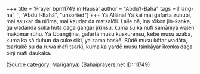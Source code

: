+++
title = 'Prayer bpn11749 in Hausa'
author = "Abdu'l-Bahá"
tags = ['lang-ha', '', "Abdu'l-Bahá", "unsorted"]
+++
Yā Allāna! Yā kai mai gafarta zunubi, mai saukar da ni’ima, mai kaudar da matsalōli. Lalle nē, ina rōƙon jin-ƙanka, ga waɗanda suka huta daga gangar jikinsu, kuma su ka nufi samāniya wajen makōmar rūhu.
Yā Ubangijina, gāfartā musu kuskurensu, kēɓē musu azāba, kuma ka sā duhun da suke ciki, ya zama haskē. Būɗē musu ƙōfar wadāta, tsarkakē su da ruwa mafi tsarki, kuma ka yardē musu tsinkāyar īkonka daga birji mafi ɗaukaka.

(Source category: Mariganya)
(Bahaiprayers.net ID: 11749)
